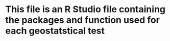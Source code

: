 # This file is an R Studio file containing the packages and function used for each geostatstical test 
